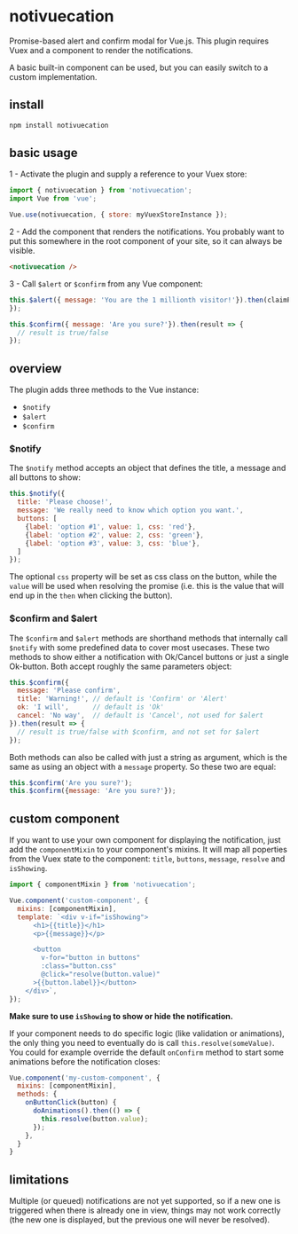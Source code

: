 # notivuecation

Promise-based alert and confirm modal for Vue.js. This plugin requires Vuex and a component to render the notifications.

A basic built-in component can be used, but you can easily switch to a custom implementation.

## install

```sh
npm install notivuecation
```


## basic usage

1 - Activate the plugin and supply a reference to your Vuex store:
```javascript
import { notivuecation } from 'notivuecation';
import Vue from 'vue';

Vue.use(notivuecation, { store: myVuexStoreInstance });
```

2 - Add the component that renders the notifications. You probably want to put this somewhere in the root component of your site, so it can always be visible.
```html
<notivuecation />
```

3 - Call `$alert` or `$confirm` from any Vue component:
```javascript
this.$alert({ message: 'You are the 1 millionth visitor!'}).then(claimPrize);
});

this.$confirm({ message: 'Are you sure?'}).then(result => {
  // result is true/false
});
```

## overview
The plugin adds three methods to the Vue instance:
* `$notify`
* `$alert`
* `$confirm`

### $notify
The `$notify` method accepts an object that defines the title, a message and all buttons to show:
```javascript
this.$notify({
  title: 'Please choose!',
  message: 'We really need to know which option you want.',
  buttons: [
    {label: 'option #1', value: 1, css: 'red'},
    {label: 'option #2', value: 2, css: 'green'},
    {label: 'option #3', value: 3, css: 'blue'},
  ]
});
```
The optional `css` property will be set as css class on the button, while the `value` will be used when resolving the promise (i.e. this is the value that will end up in the `then` when clicking the button).

### $confirm and $alert
The `$confirm` and `$alert` methods are shorthand methods that internally call `$notify` with some predefined data to cover most usecases. These two methods to show either a notification with Ok/Cancel buttons or just a single Ok-button. Both accept roughly the same parameters object:

```javascript
this.$confirm({
  message: 'Please confirm',
  title: 'Warning!', // default is 'Confirm' or 'Alert'
  ok: 'I will',      // default is 'Ok'
  cancel: 'No way',  // default is 'Cancel', not used for $alert
}).then(result => {
  // result is true/false with $confirm, and not set for $alert
});
```

Both methods can also be called with just a string as argument, which is the same as using an object with a `message` property. So these two are equal:
```javascript
this.$confirm('Are you sure?');
this.$confirm({message: 'Are you sure?'});
```


## custom component
If you want to use your own component for displaying the notification, just add the `componentMixin` to your component's mixins. It will map all poperties from the Vuex state to the component: `title`, `buttons`, `message`, `resolve` and `isShowing`.

```javascript
import { componentMixin } from 'notivuecation';

Vue.component('custom-component', {
  mixins: [componentMixin],
  template: `<div v-if="isShowing">
      <h1>{{title}}</h1>
      <p>{{message}}</p>

      <button
        v-for="button in buttons"
        :class="button.css"
        @click="resolve(button.value)"
      >{{button.label}}</button>
    </div>`,
});
```


__Make sure to use `isShowing` to show or hide the notification.__


If your component needs to do specific logic (like validation or animations), the only thing you need to eventually do is call `this.resolve(someValue)`. You could for example override the default `onConfirm` method to start some animations before the notification closes:
```javascript
Vue.component('my-custom-component', {
  mixins: [componentMixin],
  methods: {
    onButtonClick(button) {
      doAnimations().then(() => {
        this.resolve(button.value);
      });
    },
  }
}
```

## limitations
Multiple (or queued) notifications are not yet supported, so if a new one is triggered when there is already one in view, things may not work correctly (the new one is displayed, but the previous one will never be resolved).
